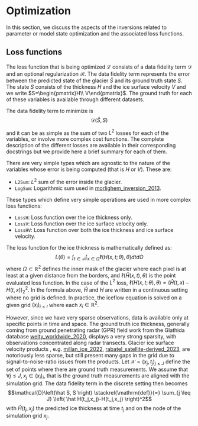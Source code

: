# Optimization

In this section, we discuss the aspects of the inversions related to parameter or model state optimization and the associated loss functions.

## Loss functions

The loss function that is being optimized $\mathcal{L}$ consists of a data fidelity term $\mathcal{D}$ and an optional regularization $\mathcal{R}$.
The data fidelity term represents the error between the predicted state of the glacier $\hat S$ and its ground truth state $S$. The state $S$ consists of the thickness $H$ and the ice surface velocity $V$ and we write $S=\begin{pmatrix}H\\ V\end{pmatrix}$. The ground truth for each of these variables is available through different datasets.

The data fidelity term to minimize is $$\mathcal{D}\left(\hat S, S \right)$$

and it can be as simple as the sum of two $L^2$ losses for each of the variables, or involve more complex cost functions.
The complete description of the different losses are available in their corresponding docstrings but we provide here a brief summary for each of them.

There are very simple types which are agnostic to the nature of the variables whose error is being computed (that is $H$ or $V$). These are:
- `L2Sum`: $L^2$ sum of the error inside the glacier.
- `LogSum`: Logarithmic sum used in [morlighem_inversion_2013](@cite).

These types which define very simple operations are used in more complex loss functions:
- `LossH`: Loss function over the ice thickness only.
- `LossV`: Loss function over the ice surface velocity only.
- `LossHV`: Loss function over both the ice thickness and ice surface velocity.

The loss function for the ice thickness is mathematically defined as:
$$
L(\theta)
= \int_{t\in\mathcal{T}} \int_{x\in\Omega} \ell(H(x, t; \theta), \theta) dt d\Omega
$$
where $\Omega\subset\mathbb{R}^2$ defines the inner mask of the glacier where each pixel is at least at a given distance from the borders, and $\ell(\hat H(x, t), \theta)$ is the point evaluated
loss function. 
In the case of the $L^2$ loss, $\ell(H(x, t; \theta), \theta) = \left(\hat H(t, x) - H(t, x)\right)_2^2$.
In the formula above, $\hat H$ and $H$ are written in a continuous setting where no grid is defined.
In practice, the iceflow equation is solved on a given grid $(x_i)_{i\leq I}$ where each $x_i\in\mathbb{R}^2$.

However, since we have very sparse observations, data is available only at specific points in time and space. The ground truth ice thickness, generally coming from ground penetrating radar (GPR) field work from the Glathida database [welty_worldwide_2020](@cite), displays a very strong sparsity, with observations concentrated along radar transects. Glacier ice surface velocity products , e.g. [millan_ice_2022](@cite), [rabatel_satellite-derived_2023](@cite), are notoriously less sparse, but still present many gaps in the grid due to signal-to-noise-ratio issues from the products. 
Let $\mathcal{X}=(x_j,t_j)_{j\leq J}$ define the set of points where there are ground truth measurements.
We assume that $\forall j\leq J,\, x_j\in(x_i)_i$, that is the ground truth measurements are aligned with the simulation grid.
The data fidelity term in the discrete setting then becomes
$$\mathcal{D}\left(\hat S, S \right) \stackrel{\mathrm{def}}{=} \sum_{j \leq J} \left( \hat H(t_j,x_j)-H(t_j,x_j) \right)^2$$
with $\hat H(t_j,x_j)$ the predicted ice thickness at time $t_j$ and on the node of the simulation grid $x_j$.

